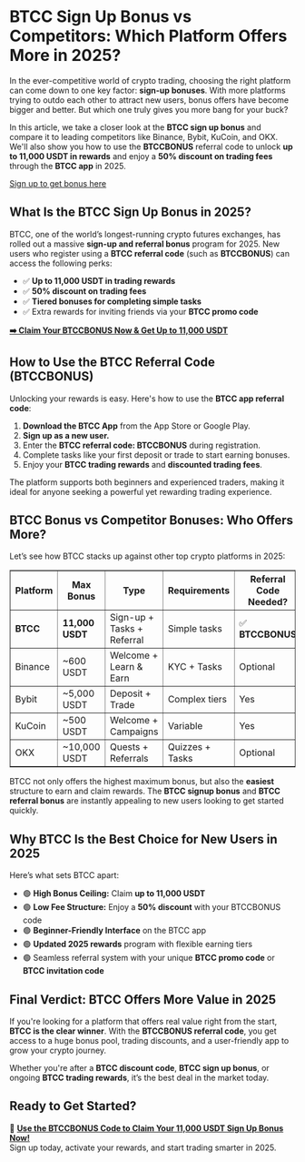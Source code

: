 <h1>BTCC Sign Up Bonus vs Competitors: Which Platform Offers More in 2025?</h1>

<p>In the ever-competitive world of crypto trading, choosing the right platform can come down to one key factor: <strong>sign-up bonuses</strong>. With more platforms trying to outdo each other to attract new users, bonus offers have become bigger and better. But which one truly gives you more bang for your buck?</p>

<p>In this article, we take a closer look at the <strong>BTCC sign up bonus</strong> and compare it to leading competitors like Binance, Bybit, KuCoin, and OKX. We'll also show you how to use the <strong>BTCCBONUS</strong> referral code to unlock <strong>up to 11,000 USDT in rewards</strong> and enjoy a <strong>50% discount on trading fees</strong> through the <strong>BTCC app</strong> in 2025.</p>
<p><a href="https://partner.btcc.com/us/c/BTCCBONUS/9303" target="_blank">Sign up to get bonus here</a></p>
<img src="https://images.mirror-media.xyz/publication-images/qVv1HIUVtLAdWVcjvkQcB.png?height=960&amp;width=1920" decoding="async" data-nimg="fill" class="css-xah9so" style="position:absolute;top:0;left:0;bottom:0;right:0;box-sizing:border-box;padding:0;border:none;margin:auto;display:block;width:0;height:0;min-width:100%;max-width:100%;min-height:100%;max-height:100%">
<h2>What Is the BTCC Sign Up Bonus in 2025?</h2>

<p>BTCC, one of the world’s longest-running crypto futures exchanges, has rolled out a massive <strong>sign-up and referral bonus</strong> program for 2025. New users who register using a <strong>BTCC referral code</strong> (such as <strong>BTCCBONUS</strong>) can access the following perks:</p>

<ul>
<li>✅ <strong>Up to 11,000 USDT in trading rewards</strong></li>
<li>✅ <strong>50% discount on trading fees</strong></li>
<li>✅ <strong>Tiered bonuses for completing simple tasks</strong></li>
<li>✅ Extra rewards for inviting friends via your <strong>BTCC promo code</strong></li>
</ul>

<p><a href="https://partner.btcc.com/us/c/BTCCBONUS/9303" target="_blank"><strong>➡️ Claim Your BTCCBONUS Now & Get Up to 11,000 USDT</strong></a></p>

<h2>How to Use the BTCC Referral Code (BTCCBONUS)</h2>

<p>Unlocking your rewards is easy. Here's how to use the <strong>BTCC app referral code</strong>:</p>

<ol>
<li><strong>Download the BTCC App</strong> from the App Store or Google Play.</li>
<li><strong>Sign up as a new user.</strong></li>
<li>Enter the <strong>BTCC referral code: BTCCBONUS</strong> during registration.</li>
<li>Complete tasks like your first deposit or trade to start earning bonuses.</li>
<li>Enjoy your <strong>BTCC trading rewards</strong> and <strong>discounted trading fees</strong>.</li>
</ol>

<p>The platform supports both beginners and experienced traders, making it ideal for anyone seeking a powerful yet rewarding trading experience.</p>

<h2>BTCC Bonus vs Competitor Bonuses: Who Offers More?</h2>

<p>Let’s see how BTCC stacks up against other top crypto platforms in 2025:</p>

<table border="1">
<tr>
<th>Platform</th>
<th>Max Bonus</th>
<th>Type</th>
<th>Requirements</th>
<th>Referral Code Needed?</th>
</tr>
<tr>
<td><strong>BTCC</strong></td>
<td><strong>11,000 USDT</strong></td>
<td>Sign-up + Tasks + Referral</td>
<td>Simple tasks</td>
<td>✅ <strong>BTCCBONUS</strong></td>
</tr>
<tr>
<td>Binance</td>
<td>~600 USDT</td>
<td>Welcome + Learn & Earn</td>
<td>KYC + Tasks</td>
<td>Optional</td>
</tr>
<tr>
<td>Bybit</td>
<td>~5,000 USDT</td>
<td>Deposit + Trade</td>
<td>Complex tiers</td>
<td>Yes</td>
</tr>
<tr>
<td>KuCoin</td>
<td>~500 USDT</td>
<td>Welcome + Campaigns</td>
<td>Variable</td>
<td>Yes</td>
</tr>
<tr>
<td>OKX</td>
<td>~10,000 USDT</td>
<td>Quests + Referrals</td>
<td>Quizzes + Tasks</td>
<td>Optional</td>
</tr>
</table>

<p>BTCC not only offers the highest maximum bonus, but also the <strong>easiest</strong> structure to earn and claim rewards. The <strong>BTCC signup bonus</strong> and <strong>BTCC referral bonus</strong> are instantly appealing to new users looking to get started quickly.</p>

<h2>Why BTCC Is the Best Choice for New Users in 2025</h2>

<p>Here’s what sets BTCC apart:</p>

<ul>
<li>🟢 <strong>High Bonus Ceiling:</strong> Claim <strong>up to 11,000 USDT</strong></li>
<li>🟢 <strong>Low Fee Structure:</strong> Enjoy a <strong>50% discount</strong> with your BTCCBONUS code</li>
<li>🟢 <strong>Beginner-Friendly Interface</strong> on the BTCC app</li>
<li>🟢 <strong>Updated 2025 rewards</strong> program with flexible earning tiers</li>
<li>🟢 Seamless referral system with your unique <strong>BTCC promo code</strong> or <strong>BTCC invitation code</strong></li>
</ul>

<h2>Final Verdict: BTCC Offers More Value in 2025</h2>

<p>If you're looking for a platform that offers real value right from the start, <strong>BTCC is the clear winner</strong>. With the <strong>BTCCBONUS referral code</strong>, you get access to a huge bonus pool, trading discounts, and a user-friendly app to grow your crypto journey.</p>

<p>Whether you're after a <strong>BTCC discount code</strong>, <strong>BTCC sign up bonus</strong>, or ongoing <strong>BTCC trading rewards</strong>, it’s the best deal in the market today.</p>

<h2>Ready to Get Started?</h2>

<p>🚀 <a href="https://partner.btcc.com/us/c/BTCCBONUS/9303" target="_blank"><strong>Use the BTCCBONUS Code to Claim Your 11,000 USDT Sign Up Bonus Now!</strong></a><br>
Sign up today, activate your rewards, and start trading smarter in 2025.</p>
